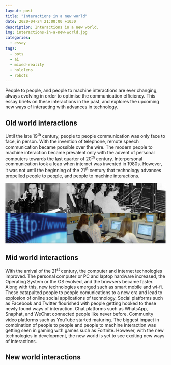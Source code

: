 ```yaml
---
layout: post
title: "Interactions in a new world"
date: 2020-04-24 21:00:00 +1030
description: Interactions in a new world.
img: interactions-in-a-new-world.jpg
categories:
  - essay
tags:
  - bots
  - ai
  - mixed-reality
  - hololens
  - robots
---
```

People to people, and people to machine interactions are ever changing, always evolving in order to optimise the communication efficiency. This essay briefs on these interactions in the past, and explores the upcoming new ways of interacting with advances in technology.

## Old world interactions

Until the late 19<sup>th</sup> century, people to people communication was only face to face, in person. With the invention of telephone, remote speech communication became possible over the wire. The modern people to machine interaction became prevalent only with the advent of personal computers towards the last quarter of 20<sup>th</sup> century. Interpersonal communication took a leap when internet was invented in 1980s. However, it was not until the beginning of the 21<sup>st</sup> century that technology advances propelled people to people, and people to machine interactions.

![Old world interactions](/assets/img/old-world.jpg)

## Mid world interactions

With the arrival of the 21<sup>st</sup> century, the computer and internet technologies improved. The personal computer or PC and laptop hardware increased, the Operating System or the OS evolved, and the browsers became faster. Along with this, new technologies emerged such as smart mobile and wi-fi. These catapulted people to people comunications to a new era and lead to explosion of online social applications of technology. Social platforms such as Facebook and Twitter flourished with people getting hooked to these newly found ways of interaction. Chat platforms such as WhatsApp, Snaphat, and WeChat connected people like never before. Community video platforms such as YouTube started maturing. The biggest impact in combination of people to people and people to machine interaction was getting seen in gaming with games such as Fortnite. However, with the new technologies in development, the new world is yet to see exciting new ways of interactions.

## New world interactions

